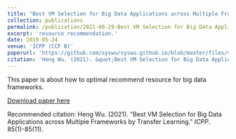 ```yaml
---
title: "Best VM Selection for Big Data Applications across Multiple Frameworks by Transfer Learning"
collection: publications
permalink: /publication/2021-08-29-Best VM Selection for Big Data Applications across Multiple Frameworks by Transfer Learning-2
excerpt: 'resource recommendation.'
date: 2019-05-24
venue: 'ICPP (CCF B)'
paperurl: 'https://github.com/syswu/syswu.github.io/blob/master/files/vesta_icpp21.pdf'
citation: 'Heng Wu. (2021). &quot;Best VM Selection for Big Data Applications across Multiple Frameworks by Transfer Learning.&quot; <i>ICPP</i>. 85(1)-85(11).'
---
```

This paper is about how to optimal recommend resource for big data frameworks.

[Download paper here](https://github.com/syswu/syswu.github.io/blob/master/files/vesta_icpp21.pdf)

Recommended citation: Heng Wu. (2021). "Best VM Selection for Big Data Applications across Multiple Frameworks by Transfer Learning." <i>ICPP</i>. 85(1)-85(11).